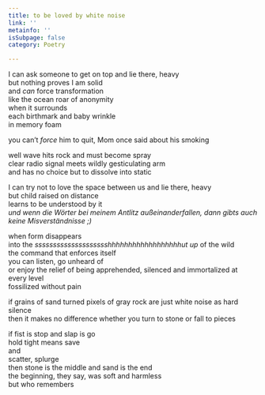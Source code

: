 ```yaml
---
title: to be loved by white noise
link: ''
metainfo: ''
isSubpage: false
category: Poetry

---
```

I can ask someone to get on top and lie there, heavy  
but nothing proves I am solid  
and _can_ force transformation  
like the ocean roar of anonymity  
when it surrounds  
each birthmark and baby wrinkle  
in memory foam

you can’t _force_ him to quit, Mom once said about his smoking

well wave hits rock and must become spray  
clear radio signal meets wildly gesticulating arm  
and has no choice but to dissolve into static

I can try not to love the space between us and lie there, heavy  
but child raised on distance  
learns to be understood by it  
_und wenn die Wörter bei meinem Antlitz außeinanderfallen, dann gibts auch keine Misverständnisse ;)_

when form disappears  
into the _sssssssssssssssssssshhhhhhhhhhhhhhhhhhut up_ of the wild  
the command that enforces itself  
you can listen, go unheard of  
or enjoy the relief of being apprehended, silenced and immortalized at every level  
fossilized without pain

if grains of sand turned pixels of gray rock are just white noise as hard silence  
then it makes no difference whether you turn to stone or fall to pieces

if fist is stop and slap is go  
hold tight means save  
and  
scatter, splurge  
then stone is the middle and sand is the end  
the beginning, they say, was soft and harmless  
but who remembers